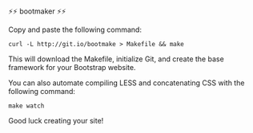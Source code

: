 

⚡⚡  bootmaker  ⚡⚡

Copy and paste the following command:

    curl -L http://git.io/bootmake > Makefile && make

This will download the Makefile, initialize Git, and create the base
framework for your Bootstrap website.

You can also automate compiling LESS and concatenating CSS with the
following command:

    make watch

Good luck creating your site!


